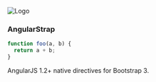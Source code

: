 ![Logo](images/angular-logo.png)
### AngularStrap

```js
function foo(a, b) {
  return a + b;
}
```

AngularJS 1.2+ native directives for Bootstrap 3.
